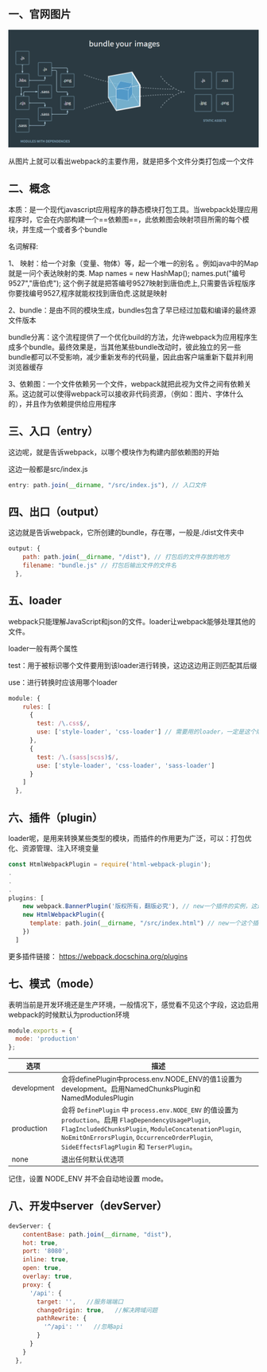 ## 一、官网图片

![1589008433758](image/1589008433758.png)

从图片上就可以看出webpack的主要作用，就是把多个文件分类打包成一个文件



## 二、概念

本质：是一个现代javascript应用程序的静态模块打包工具。当webpack处理应用程序时，它会在内部构建一个==依赖图==，此依赖图会映射项目所需的每个模块，并生成一个或者多个bundle

名词解释:

1、 映射：给一个对象（变量、物体）等，起一个唯一的别名 。例如java中的Map就是一问个表达映射的类. Map names = new HashMap(); names.put("编号9527","唐伯虎"); 这个例子就是把答编号9527映射到唐伯虎上,只需要告诉程版序你要找编号9527,程序就能权找到唐伯虎.这就是映射 

2、bundle：是由不同的模块生成，bundles包含了早已经过加载和编译的最终源文件版本

bundle分离：这个流程提供了一个优化build的方法，允许webpack为应用程序生成多个bundle。最终效果是，当其他某些bundle改动时，彼此独立的另一些bundle都可以不受影响，减少重新发布的代码量，因此由客户端重新下载并利用浏览器缓存

3、依赖图：一个文件依赖另一个文件，webpack就把此视为文件之间有依赖关系。这边就可以使得webpack可以接收非代码资源，（例如：图片、字体什么的），并且作为依赖提供给应用程序



## 三、入口（entry）

这边呢，就是告诉webpack，以哪个模块作为构建内部依赖图的开始

这边一般都是src/index.js

```js
entry: path.join(__dirname, "/src/index.js"), // 入口文件
```



## 四、出口（output）

这边就是告诉webpack，它所创建的bundle，存在哪，一般是./dist文件夹中

```js
output: {
    path: path.join(__dirname, "/dist"), // 打包后的文件存放的地方 
    filename: "bundle.js" // 打包后输出文件的文件名
  },
```



## 五、loader

webpack只能理解JavaScript和json的文件。loader让webpack能够处理其他的文件。

loader一般有两个属性

test：用于被标识哪个文件要用到该loader进行转换，这边这边用正则匹配其后缀

use：进行转换时应该用哪个loader

```js
module: {
    rules: [
      {
        test: /\.css$/,
        use: ['style-loader', 'css-loader'] // 需要用的loader，一定是这个顺序，因为调用loader是从右往左编译的
      },
      {
        test: /\.(sass|scss)$/,
        use: ['style-loader', 'css-loader', 'sass-loader']
      }
    ]
  },
```



## 六、插件（plugin）

loader呢，是用来转换某些类型的模块，而插件的作用更为广泛，可以：打包优化、资源管理、注入环境变量

```js
const HtmlWebpackPlugin = require('html-webpack-plugin');
.
.
.
plugins: [
    new webpack.BannerPlugin('版权所有，翻版必究'), // new一个插件的实例，这边是webpack自带的插件，也可以自定义插件require进来就可以了
    new HtmlWebpackPlugin({
      template: path.join(__dirname, "/src/index.html") // new一个这个插件的实例，并传入相关的参数, 为应用程序生成一个HTML文件按，并且注入所有生成的bundle
    })
  ]
```

更多插件链接： https://webpack.docschina.org/plugins 



## 七、模式（mode）

表明当前是开发环境还是生产环境，一般情况下，感觉看不见这个字段，这边启用webpack的时候默认为production环境

```js
module.exports = {
  mode: 'production'
};
```

 

| 选项        | 描述                                                         |
| ----------- | ------------------------------------------------------------ |
| development | 会将definePlugin中process.env.NODE_ENV的值1设置为development。启用NamedChunksPlugin和NamedModulesPlugin |
| production  | 会将 `DefinePlugin` 中 `process.env.NODE_ENV` 的值设置为 `production`。启用 `FlagDependencyUsagePlugin`, `FlagIncludedChunksPlugin`, `ModuleConcatenationPlugin`, `NoEmitOnErrorsPlugin`, `OccurrenceOrderPlugin`, `SideEffectsFlagPlugin` 和 `TerserPlugin`。 |
| none        | 退出任何默认优选项                                           |

记住，设置 NODE_ENV 并不会自动地设置 mode。



## 八、开发中server（devServer）

```js
devServer: {
    contentBase: path.join(__dirname, "dist"),
    hot: true,
    port: '8080',
    inline: true,
    open: true,
    overlay: true,
    proxy: {
      '/api': {
        target: '',   //服务端端口
        changeOrigin: true,   //解决跨域问题
        pathRewrite: {
          '^/api': ''   //忽略api
        }
      }
    }
  },
```

